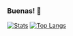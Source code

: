 ### Buenas! 👋

[![Stats](https://github-readme-stats.vercel.app/api?username=cristobalstrange&theme=synthwave&hide_rank=true&show_icons=true)](https://github.com/cristobalstrange/github-readme-stats)
[![Top Langs](https://github-readme-stats.vercel.app/api/top-langs/?username=cristobalstrange)](https://github.com/cristobalstrange/github-readme-stats)
<!--
**cristobalstrange/cristobalstrange** is a ✨ _special_ ✨ repository because its `README.md` (this file) appears on your GitHub profile.

Here are some ideas to get you started:

- 🔭 I’m currently working on ...
- 🌱 I’m currently learning ...
- 👯 I’m looking to collaborate on ...
- 🤔 I’m looking for help with ...
- 💬 Ask me about ...
- 📫 How to reach me: ...
- 😄 Pronouns: ...
- ⚡ Fun fact: ...
-->
